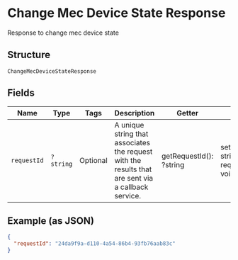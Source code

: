 
# Change Mec Device State Response

Response to change mec device state

## Structure

`ChangeMecDeviceStateResponse`

## Fields

| Name | Type | Tags | Description | Getter | Setter |
|  --- | --- | --- | --- | --- | --- |
| `requestId` | `?string` | Optional | A unique string that associates the request with the results that are sent via a callback service. | getRequestId(): ?string | setRequestId(?string requestId): void |

## Example (as JSON)

```json
{
  "requestId": "24da9f9a-d110-4a54-86b4-93fb76aab83c"
}
```

